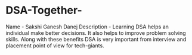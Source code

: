 # DSA-Together-
Name - Sakshi Ganesh Danej
Description - Learning DSA helps an individual make better decisions. It also helps to improve problem solving skills. Along with these benefits DSA is very important from interview and placement point of view for tech-giants.
